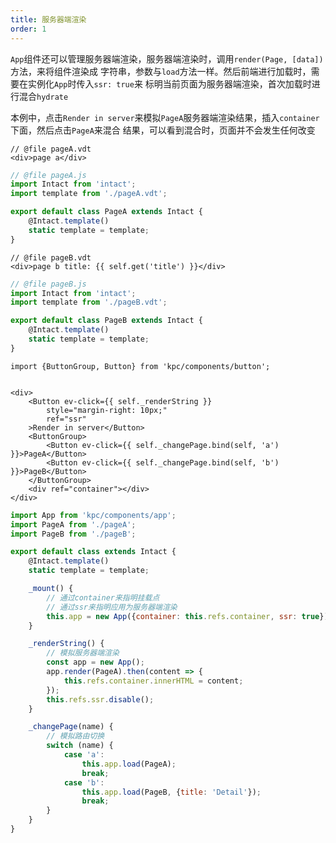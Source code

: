 ```yaml
---
title: 服务器端渲染
order: 1
---
```


`App`组件还可以管理服务器端渲染，服务器端渲染时，调用`render(Page, [data])`方法，来将组件渲染成
字符串，参数与`load`方法一样。然后前端进行加载时，需要在实例化`App`时传入`ssr: true`来
标明当前页面为服务器端渲染，首次加载时进行混合`hydrate`

本例中，点击`Render in server`来模拟`PageA`服务器端渲染结果，插入`container`下面，然后点击`PageA`来混合
结果，可以看到混合时，页面并不会发生任何改变

```vdt
// @file pageA.vdt 
<div>page a</div>
```

```js
// @file pageA.js
import Intact from 'intact';
import template from './pageA.vdt';

export default class PageA extends Intact {
    @Intact.template()
    static template = template;
}
```

```vdt
// @file pageB.vdt 
<div>page b title: {{ self.get('title') }}</div>
```

```js
// @file pageB.js
import Intact from 'intact';
import template from './pageB.vdt';

export default class PageB extends Intact {
    @Intact.template()
    static template = template;
}
```

```vdt
import {ButtonGroup, Button} from 'kpc/components/button';


<div>
    <Button ev-click={{ self._renderString }}
        style="margin-right: 10px;"
        ref="ssr"
    >Render in server</Button>
    <ButtonGroup>
        <Button ev-click={{ self._changePage.bind(self, 'a') }}>PageA</Button>
        <Button ev-click={{ self._changePage.bind(self, 'b') }}>PageB</Button>
    </ButtonGroup>
    <div ref="container"></div>
</div>
```

```js
import App from 'kpc/components/app';
import PageA from './pageA';
import PageB from './pageB';

export default class extends Intact {
    @Intact.template()
    static template = template;

    _mount() {
        // 通过container来指明挂载点
        // 通过ssr来指明应用为服务器端渲染
        this.app = new App({container: this.refs.container, ssr: true});
    }

    _renderString() {
        // 模拟服务器端渲染
        const app = new App();
        app.render(PageA).then(content => {
            this.refs.container.innerHTML = content;
        });
        this.refs.ssr.disable();
    }

    _changePage(name) {
        // 模拟路由切换
        switch (name) {
            case 'a':
                this.app.load(PageA);
                break;
            case 'b':
                this.app.load(PageB, {title: 'Detail'});
                break;
        }
    }
}
```
